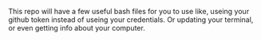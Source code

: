 This repo will have a few useful bash files for you to use like, useing your github token instead of useing your credentials. Or updating your terminal, or even getting info about your computer.
